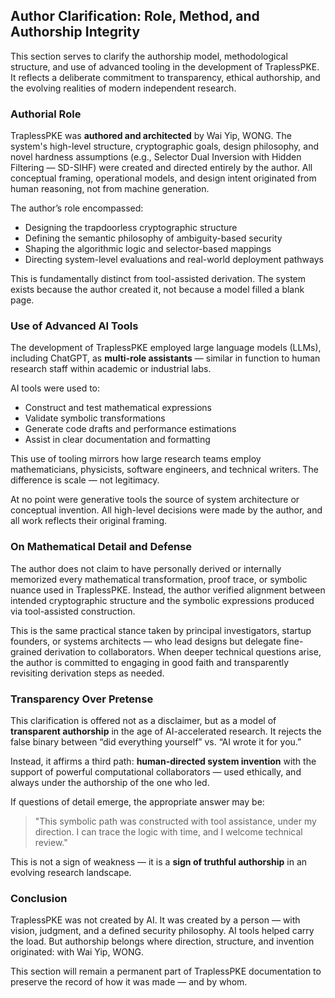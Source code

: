 ## Author Clarification: Role, Method, and Authorship Integrity

This section serves to clarify the authorship model, methodological structure, and use of advanced tooling in the development of TraplessPKE. It reflects a deliberate commitment to transparency, ethical authorship, and the evolving realities of modern independent research.

### Authorial Role

TraplessPKE was **authored and architected** by Wai Yip, WONG. The system's high-level structure, cryptographic goals, design philosophy, and novel hardness assumptions (e.g., Selector Dual Inversion with Hidden Filtering — SD-SIHF) were created and directed entirely by the author. All conceptual framing, operational models, and design intent originated from human reasoning, not from machine generation.

The author’s role encompassed:

* Designing the trapdoorless cryptographic structure
* Defining the semantic philosophy of ambiguity-based security
* Shaping the algorithmic logic and selector-based mappings
* Directing system-level evaluations and real-world deployment pathways

This is fundamentally distinct from tool-assisted derivation. The system exists because the author created it, not because a model filled a blank page.

### Use of Advanced AI Tools

The development of TraplessPKE employed large language models (LLMs), including ChatGPT, as **multi-role assistants** — similar in function to human research staff within academic or industrial labs.

AI tools were used to:

* Construct and test mathematical expressions
* Validate symbolic transformations
* Generate code drafts and performance estimations
* Assist in clear documentation and formatting

This use of tooling mirrors how large research teams employ mathematicians, physicists, software engineers, and technical writers. The difference is scale — not legitimacy.

At no point were generative tools the source of system architecture or conceptual invention. All high-level decisions were made by the author, and all work reflects their original framing.

### On Mathematical Detail and Defense

The author does not claim to have personally derived or internally memorized every mathematical transformation, proof trace, or symbolic nuance used in TraplessPKE. Instead, the author verified alignment between intended cryptographic structure and the symbolic expressions produced via tool-assisted construction.

This is the same practical stance taken by principal investigators, startup founders, or systems architects — who lead designs but delegate fine-grained derivation to collaborators. When deeper technical questions arise, the author is committed to engaging in good faith and transparently revisiting derivation steps as needed.

### Transparency Over Pretense

This clarification is offered not as a disclaimer, but as a model of **transparent authorship** in the age of AI-accelerated research. It rejects the false binary between “did everything yourself” vs. “AI wrote it for you.”

Instead, it affirms a third path: **human-directed system invention** with the support of powerful computational collaborators — used ethically, and always under the authorship of the one who led.

If questions of detail emerge, the appropriate answer may be:

> "This symbolic path was constructed with tool assistance, under my direction. I can trace the logic with time, and I welcome technical review."

This is not a sign of weakness — it is a **sign of truthful authorship** in an evolving research landscape.

### Conclusion

TraplessPKE was not created by AI. It was created by a person — with vision, judgment, and a defined security philosophy. AI tools helped carry the load. But authorship belongs where direction, structure, and invention originated: with Wai Yip, WONG.

This section will remain a permanent part of TraplessPKE documentation to preserve the record of how it was made — and by whom.
